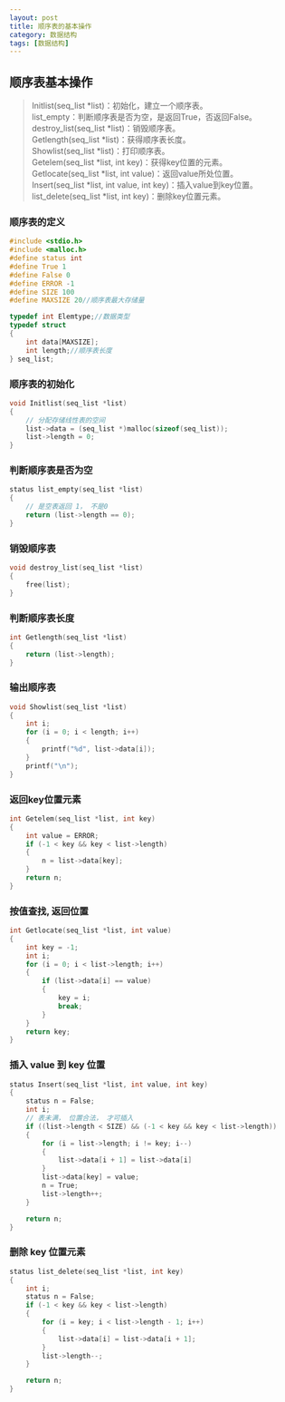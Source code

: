 ```yaml
---
layout: post
title: 顺序表的基本操作
category: 数据结构
tags: [数据结构]
---
```

## 顺序表基本操作

>Initlist(seq_list *list)：初始化，建立一个顺序表。  
>list_empty：判断顺序表是否为空，是返回True，否返回False。  
>destroy_list(seq_list *list)：销毁顺序表。  
>Getlength(seq_list *list)：获得顺序表长度。  
>Showlist(seq_list *list)：打印顺序表。  
>Getelem(seq_list *list, int key)：获得key位置的元素。  
>Getlocate(seq_list *list, int value)：返回value所处位置。  
>Insert(seq_list *list, int value, int key)：插入value到key位置。  
>list_delete(seq_list *list, int key)：删除key位置元素。  

### 顺序表的定义
```c
#include <stdio.h>
#include <malloc.h>
#define status int
#define True 1
#define False 0
#define ERROR -1
#define SIZE 100
#define MAXSIZE 20//顺序表最大存储量

typedef int Elemtype;//数据类型
typedef struct
{
    int data[MAXSIZE];
    int length;//顺序表长度
} seq_list;
```

### 顺序表的初始化
```c
void Initlist(seq_list *list)
{
    // 分配存储线性表的空间
    list->data = (seq_list *)malloc(sizeof(seq_list));
    list->length = 0;
}
```
### 判断顺序表是否为空
```c
status list_empty(seq_list *list)
{
    // 是空表返回 1， 不是0
    return (list->length == 0);
}
```
### 销毁顺序表
```c
void destroy_list(seq_list *list)
{
    free(list);
}
```
### 判断顺序表长度
```c
int Getlength(seq_list *list)
{
    return (list->length);
}
```
### 输出顺序表
```c
void Showlist(seq_list *list)
{
    int i;
    for (i = 0; i < length; i++)
    {
        printf("%d", list->data[i]);
    }
    printf("\n");
}
```
### 返回key位置元素
```c
int Getelem(seq_list *list, int key)
{
    int value = ERROR;
    if (-1 < key && key < list->length)
    {
        n = list->data[key];
    }
    return n;
}
```
### 按值查找, 返回位置
```c
int Getlocate(seq_list *list, int value)
{
    int key = -1;
    int i;
    for (i = 0; i < list->length; i++)
    {
        if (list->data[i] == value)
        {
            key = i;
            break;
        }
    }
    return key;
}
```
### 插入 value 到 key 位置
```c
status Insert(seq_list *list, int value, int key)
{
    status n = False;
    int i;
    // 表未满， 位置合法， 才可插入
    if ((list->length < SIZE) && (-1 < key && key < list->length))
    {
        for (i = list->length; i != key; i--)
        {
            list->data[i + 1] = list->data[i]
        }
        list->data[key] = value;
        n = True;
        list->length++;
    }

    return n;
}
```
### 删除 key 位置元素
```c
status list_delete(seq_list *list, int key)
{
    int i;
    status n = False;
    if (-1 < key && key < list->length)
    {
        for (i = key; i < list->length - 1; i++)
        {
            list->data[i] = list->data[i + 1];
        }
        list->length--;
    }

    return n;
}
```

